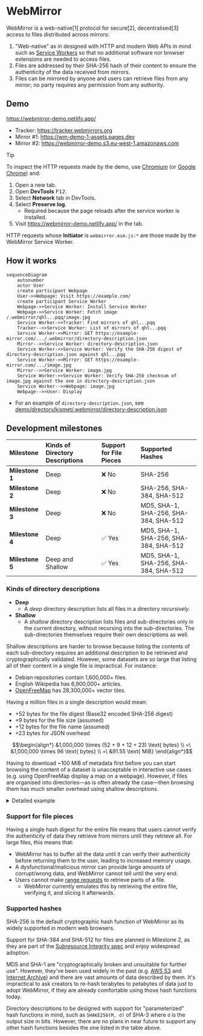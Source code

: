# WebMirror

WebMirror is a web-native\[1] protocol for secure\[2], decentralised\[3] access
to files distributed across mirrors:

1. "Web-native" as in designed with HTTP and modern Web APIs in mind such as
   [Service Workers](https://developer.mozilla.org/en-US/docs/Web/API/Service_Worker_API)
   so that no additional software nor browser extensions are needed to access
   files.
2. Files are addressed by their SHA-256 hash of their content to ensure the
   authenticity of the data received from mirrors.
3. Files can be mirrored by anyone and users can retrieve files from any mirror;
   no party requires any permission from any authority.

## Demo

<https://webmirror-demo.netlify.app/>

- Tracker: <https://tracker.webmirrors.org>
- Mirror #1: <https://wm-demo-1-assets.pages.dev>
- Mirror #2: <https://webmirror-demo.s3.eu-west-1.amazonaws.com>

> [!TIP]
> To inspect the HTTP requests made by the demo, use
> [Chromium](https://www.chromium.org/Home/) (or
> [Google Chrome](https://www.google.com/chrome/)) and:
>
> 1. Open a new tab.
> 1. Open **DevTools** <kbd>F12</kbd>.
> 1. Select **Network** tab in DevTools.
> 1. Select **Preserve log**.
>    - Required because the page reloads after the service worker is installed.
> 1. Visit https://webmirror-demo.netlify.app/ in the tab.
>
> HTTP requests whose **Initiator** is `webmirror.esm.js:*` are those made by
> the WebMirror Service Worker.

## How it works

```mermaid
sequenceDiagram
    autonumber
    actor User
    create participant Webpage
    User->>Webpage: Visit https://example.com/
    create participant Service Worker
    Webpage->>Service Worker: Install Service Worker
    Webpage->>Service Worker: Fetch image /.webmirror/qhl...pqq/image.jpg
    Service Worker->>Tracker: Find mirrors of qhl...pqq
    Tracker-->>Service Worker: List of mirrors of qhl...pqq
    Service Worker->>Mirror: GET https://example-mirror.com/.../.webmirror/directory-description.json
    Mirror-->>Service Worker: directory-description.json
    Service Worker->>Service Worker: Verify the SHA-256 digest of directory-description.json against qhl...pqq
    Service Worker->>Mirror: GET https://example-mirror.com/.../image.jpg
    Mirror-->>Service Worker: image.jpg
    Service Worker->>Service Worker: Verify SHA-256 checksum of image.jpg against the one in directory-description.json
    Service Worker-->>Webpage: image.jpg
    Webpage-->>User: Display
```

- For an example of `directory-description.json`, see
  [demo/directory/kismet/.webmirror/directory-description.json](./demo/directory/kismet/.webmirror/directory-description.json)

## Development milestones

| Milestone       | Kinds of Directory Descriptions | Support for File Pieces | Supported Hashes                      |
| :-------------- | :------------------------------ | :---------------------- | :------------------------------------ |
| **Milestone 1** | Deep                            | ❌ No                   | SHA-256                               |
| **Milestone 2** | Deep                            | ❌ No                   | SHA-256, SHA-384, SHA-512             |
| **Milestone 3** | Deep                            | ❌ No                   | MD5, SHA-1, SHA-256, SHA-384, SHA-512 |
| **Milestone 4** | Deep                            | ✅ Yes                  | MD5, SHA-1, SHA-256, SHA-384, SHA-512 |
| **Milestone 5** | Deep and Shallow                | ✅ Yes                  | MD5, SHA-1, SHA-256, SHA-384, SHA-512 |

### Kinds of directory descriptions

- **Deep**
  - A _deep_ directory description lists all files in a directory _recursively_.
- **Shallow**
  - A _shallow_ directory description lists files and sub-directories only in
    the current directory, without recursing into the sub-directories. The
    sub-directories themselves require their own descriptions as well.

Shallow descriptions are harder to browse because listing the contents of each
sub-directory requires an additional description to be retrieved and
cryptographically validated. However, some datasets are so large that listing
all of their content in a single file is impractical. For instance:

- Debian repositories contain 1,600,000+ files.
- English Wikipedia has 6,900,000+ articles.
- [OpenFreeMap](https://openfreemap.org/) has 28,300,000+ vector tiles.

Having a million files in a single description would mean:

- +52 bytes for the file digest (Base32 encoded SHA-256 digest)
- +9 bytes for the file size (assumed)
- +12 bytes for the file name (assumed)
- +23 bytes for JSON overhead

```math
\begin{align*}
&1,000,000 \times (52 + 9 + 12 + 23) \text{ bytes} \\
=\ &1,000,000 \times 96 \text{ bytes} \\
=\ &91.55 \text{ MiB}
\end{align*}
```

Having to download ~100 MiB of metadata first before you can start browsing the
content of a dataset is unacceptable in interactive use cases (e.g. using
OpenFreeMap display a map on a webpage). However, if files are organised into
directories&mdash;as is often already the case&mdash;then browsing them has much
smaller overhead using shallow descriptions.

<details>
<summary>Detailed example</summary>

For example, for a given top directory `my-dataset/`:

```
my-dataset/
├─ subdir-A/
│  ├─ file-A1.ext
│  └─ file-A2.ext
├─ subdir-B/
│  ├─ file-B1.ext
╵  └─ file-B2.ext
```

A **deep** description of `my-dataset/` directory would be:

```json
{
  "subdir-A/file-A1.ext": {
    "digest": "bab...faa",
    "size": 1024
  },
  "subdir-A/file-A2.ext": {
    "digest": "bab...fab",
    "size": 1024
  },
  "subdir-B/file-B1.ext": {
    "digest": "bab...fac",
    "size": 1024
  },
  "subdir-B/file-B2.ext": {
    "digest": "bab...fad",
    "size": 1024
  }
}
```

In contrast, a **shallow** description of `my-dataset/` directory would be:

```json
{
  "subdir-A/": {
    "type": "directory",
    "digest": "bab...daa"
  },
  "subdir-B/": {
    "type": "directory",
    "digest": "bab...dab"
  }
}
```

with sub-directories themselves also having descriptions; for example
`subdir-A/`:

```json
{
  "file-A1.ext": {
    "type": "file",
    "digest": "bab...faa",
    "size": 1024
  },
  "file-A2.ext": {
    "type": "file",
    "digest": "bab...fab",
    "size": 1024
  }
}
```

</details>

### Support for file pieces

Having a single hash digest for the entire file means that users cannot verify
the authenticity of data they retrieve from mirrors until they retrieve all. For
large files, this means that:

- WebMirror has to buffer all the data until it can verify their authenticity
  before returning them to the user, leading to increased memory usage.
- A dysfunctional/malicious mirror can provide large amounts of corrupt/wrong
  data, and WebMirror cannot tell until the very end.
- Users cannot make
  [range requests](https://developer.mozilla.org/en-US/docs/Web/HTTP/Range_requests)
  to retrieve parts of a file.
  - WebMirror currently emulates this by retrieving the entire file, verifying
    it, and slicing it afterwards.

### Supported hashes

SHA-256 is the default cryptographic hash function of WebMirror as its widely
supported in modern web browsers.

Support for SHA-384 and SHA-512 for files are planned in Milestone 2, as they
are part of the
[Subresource Integrity spec](https://w3c.github.io/webappsec-subresource-integrity/#hash-functions)
and enjoy widespread adoption.

MD5 and SHA-1 are "cryptographically broken and unsuitable for further use".
However, they've been used widely in the past (e.g.
[AWS S3](https://docs.aws.amazon.com/AmazonS3/latest/userguide/checking-object-integrity.html#checking-object-integrity-etag-and-md5)
and [Internet Archive](https://archive.org/developers/md-read.html)) and there
are vast amounts of data described by them. It's impractical to ask creators to
re-hash terabytes to petabytes of data just to adopt WebMirror, if they are
already comfortable using those hash functions today.

Directory descriptions to be designed with support for "parameterized" hash
functions in mind, such as `SHAKE256(M, d)` of SHA-3 where `d` is the output
size in bits. However, there are no plans in near future to support any other
hash functions besides the one listed in the table above.
